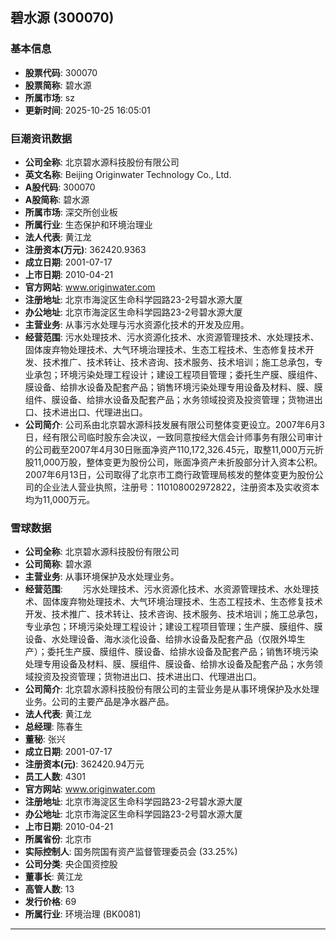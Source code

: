 ## 碧水源 (300070)

### 基本信息

- **股票代码**: 300070
- **股票简称**: 碧水源
- **所属市场**: sz
- **更新时间**: 2025-10-25 16:05:01

### 巨潮资讯数据

- **公司全称**: 北京碧水源科技股份有限公司
- **英文名称**: Beijing Originwater Technology Co., Ltd.
- **A股代码**: 300070
- **A股简称**: 碧水源
- **所属市场**: 深交所创业板
- **所属行业**: 生态保护和环境治理业
- **法人代表**: 黄江龙
- **注册资本(万元)**: 362420.9363
- **成立日期**: 2001-07-17
- **上市日期**: 2010-04-21
- **官方网站**: www.originwater.com
- **注册地址**: 北京市海淀区生命科学园路23-2号碧水源大厦
- **办公地址**: 北京市海淀区生命科学园路23-2号碧水源大厦
- **主营业务**: 从事污水处理与污水资源化技术的开发及应用。
- **经营范围**: 污水处理技术、污水资源化技术、水资源管理技术、水处理技术、固体废弃物处理技术、大气环境治理技术、生态工程技术、生态修复技术开发、技术推广、技术转让、技术咨询、技术服务、技术培训；施工总承包，专业承包；环境污染处理工程设计；建设工程项目管理；委托生产膜、膜组件、膜设备、给排水设备及配套产品；销售环境污染处理专用设备及材料、膜、膜组件、膜设备、给排水设备及配套产品；水务领域投资及投资管理；货物进出口、技术进出口、代理进出口。
- **公司简介**: 公司系由北京碧水源科技发展有限公司整体变更设立。2007年6月3日，经有限公司临时股东会决议，一致同意按经大信会计师事务有限公司审计的公司截至2007年4月30日账面净资产110,172,326.45元，取整11,000万元折股11,000万股，整体变更为股份公司，账面净资产未折股部分计入资本公积。2007年6月13日，公司取得了北京市工商行政管理局核发的整体变更为股份公司的企业法人营业执照，注册号：110108002972822，注册资本及实收资本均为11,000万元。

### 雪球数据

- **公司全称**: 北京碧水源科技股份有限公司
- **公司简称**: 碧水源
- **主营业务**: 从事环境保护及水处理业务。
- **经营范围**: 　　污水处理技术、污水资源化技术、水资源管理技术、水处理技术、固体废弃物处理技术、大气环境治理技术、生态工程技术、生态修复技术开发、技术推广、技术转让、技术咨询、技术服务、技术培训；施工总承包，专业承包；环境污染处理工程设计；建设工程项目管理；生产膜、膜组件、膜设备、水处理设备、海水淡化设备、给排水设备及配套产品（仅限外埠生产）；委托生产膜、膜组件、膜设备、给排水设备及配套产品；销售环境污染处理专用设备及材料、膜、膜组件、膜设备、给排水设备及配套产品；水务领域投资及投资管理；货物进出口、技术进出口、代理进出口。
- **公司简介**: 北京碧水源科技股份有限公司的主营业务是从事环境保护及水处理业务。公司的主要产品是净水器产品。
- **法人代表**: 黄江龙
- **总经理**: 陈春生
- **董秘**: 张兴
- **成立日期**: 2001-07-17
- **注册资本(元)**: 362420.94万元
- **员工人数**: 4301
- **官方网站**: www.originwater.com
- **注册地址**: 北京市海淀区生命科学园路23-2号碧水源大厦
- **办公地址**: 北京市海淀区生命科学园路23-2号碧水源大厦
- **上市日期**: 2010-04-21
- **所属省份**: 北京市
- **实际控制人**: 国务院国有资产监督管理委员会 (33.25%)
- **公司分类**: 央企国资控股
- **董事长**: 黄江龙
- **高管人数**: 13
- **发行价格**: 69
- **所属行业**: 环境治理 (BK0081)

---